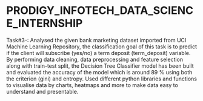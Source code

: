 # PRODIGY_INFOTECH_DATA_SCIENCE_INTERNSHIP
Task#3-: Analysed the given bank marketing dataset imported from UCI Machine Learning Repository, the classification goal of this task is to predict if the client will subscribe (yes/no) a term deposit (term_deposit) variable. By performing data cleaning, data preprocessing and feature selection along with train-test split, the Decision Tree Classifier model has been built and evaluated the accuracy of the model which is around 89 % using both the criterion (gini) and entropy. Used different python libraries and functions to visualise data by charts, heatmaps and more to make data easy to understand and presentable.


